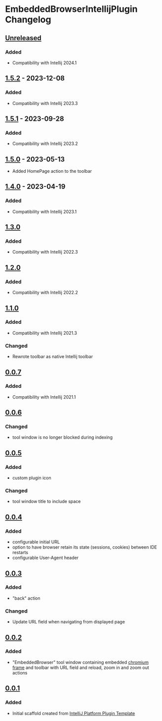 <!-- Keep a Changelog guide -> https://keepachangelog.com -->

# EmbeddedBrowserIntellijPlugin Changelog

## [Unreleased]
### Added
- Compatibility with Intellij 2024.1

## [1.5.2] - 2023-12-08

### Added
- Compatibility with Intellij 2023.3

## [1.5.1] - 2023-09-28

### Added
- Compatibility with Intellij 2023.2

## [1.5.0] - 2023-05-13
- Added HomePage action to the toolbar

## [1.4.0] - 2023-04-19

### Added
- Compatibility with Intellij 2023.1

## [1.3.0]

### Added
- Compatibility with Intellij 2022.3

## [1.2.0]

### Added
- Compatibility with Intellij 2022.2

## [1.1.0]

### Added
- Compatibility with Intellij 2021.3

### Changed
- Rewrote toolbar as native Intellij toolbar

## [0.0.7]

### Added
- Compatibility with Intellij 2021.1

## [0.0.6]

### Changed
- tool window is no longer blocked during indexing

## [0.0.5]

### Added
- custom plugin icon

### Changed
- tool window title to include space

## [0.0.4]

### Added
- configurable initial URL
- option to have browser retain its state (sessions, cookies) between IDE restarts
- configurable User-Agent header

## [0.0.3]

### Added
- "back" action

### Changed
- Update URL field when navigating from displayed page

## [0.0.2]

### Added
- "EmbeddedBrowser" tool window containing embedded [chromium frame](https://plugins.jetbrains.com/docs/intellij/jcef.html) and toolbar with URL field and reload, zoom in and zoom out actions

## [0.0.1]

### Added
- Initial scaffold created from [IntelliJ Platform Plugin Template](https://github.com/JetBrains/intellij-platform-plugin-template)

[Unreleased]: https://github.com/plaskowski/EmbeddedBrowserIntellijPlugin/compare/v1.5.2...HEAD
[1.5.2]: https://github.com/plaskowski/EmbeddedBrowserIntellijPlugin/compare/v1.5.1...v1.5.2
[1.5.1]: https://github.com/plaskowski/EmbeddedBrowserIntellijPlugin/compare/v1.5.0...v1.5.1
[1.5.0]: https://github.com/plaskowski/EmbeddedBrowserIntellijPlugin/compare/v1.4.0...v1.5.0
[1.4.0]: https://github.com/plaskowski/EmbeddedBrowserIntellijPlugin/compare/v1.3.0...v1.4.0
[1.3.0]: https://github.com/plaskowski/EmbeddedBrowserIntellijPlugin/compare/v1.2.0...v1.3.0
[1.2.0]: https://github.com/plaskowski/EmbeddedBrowserIntellijPlugin/compare/v1.1.0...v1.2.0
[1.1.0]: https://github.com/plaskowski/EmbeddedBrowserIntellijPlugin/compare/v0.0.7...v1.1.0
[0.0.7]: https://github.com/plaskowski/EmbeddedBrowserIntellijPlugin/compare/v0.0.6...v0.0.7
[0.0.6]: https://github.com/plaskowski/EmbeddedBrowserIntellijPlugin/compare/v0.0.5...v0.0.6
[0.0.5]: https://github.com/plaskowski/EmbeddedBrowserIntellijPlugin/compare/v0.0.4...v0.0.5
[0.0.4]: https://github.com/plaskowski/EmbeddedBrowserIntellijPlugin/compare/v0.0.3...v0.0.4
[0.0.3]: https://github.com/plaskowski/EmbeddedBrowserIntellijPlugin/compare/v0.0.2...v0.0.3
[0.0.2]: https://github.com/plaskowski/EmbeddedBrowserIntellijPlugin/compare/v0.0.1...v0.0.2
[0.0.1]: https://github.com/plaskowski/EmbeddedBrowserIntellijPlugin/commits/v0.0.1
